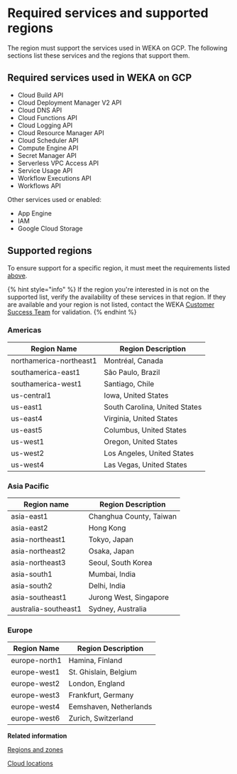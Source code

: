 # Required services and supported regions

The region must support the services used in WEKA on GCP. The following sections list these services and the regions that support them.

## Required services used in WEKA on GCP

* Cloud Build API
* Cloud Deployment Manager V2 API
* Cloud DNS API
* Cloud Functions API
* Cloud Logging API
* Cloud Resource Manager API
* Cloud Scheduler API
* Compute Engine API
* Secret Manager API
* Serverless VPC Access API
* Service Usage API
* Workflow Executions API
* Workflows API

Other services used or enabled:

* App Engine
* IAM
* Google Cloud Storage

## Supported regions

To ensure support for a specific region, it must meet the requirements listed [above](required-services-and-supported-regions.md#required-services-used-in-weka-on-gcp).

{% hint style="info" %}
If the region you're interested in is not on the supported list, verify the availability of these services in that region. If they are available and your region is not listed, contact the WEKA [Customer Success Team](../../support/getting-support-for-your-weka-system.md#contact-customer-success-team) for validation.
{% endhint %}

### Americas

| Region Name             | Region Description            |
| ----------------------- | ----------------------------- |
| northamerica-northeast1 | Montréal, Canada              |
| southamerica-east1      | São Paulo, Brazil             |
| southamerica-west1      | Santiago, Chile               |
| us-central1             | Iowa, United States           |
| us-east1                | South Carolina, United States |
| us-east4                | Virginia, United States       |
| us-east5                | Columbus, United States       |
| us-west1                | Oregon, United States         |
| us-west2                | Los Angeles, United States    |
| us-west4                | Las Vegas, United States      |

### Asia Pacific

| Region name          | Region Description       |
| -------------------- | ------------------------ |
| asia-east1           | Changhua County, Taiwan  |
| asia-east2           | Hong Kong                |
| asia-northeast1      | Tokyo, Japan             |
| asia-northeast2      | Osaka, Japan             |
| asia-northeast3      | Seoul, South Korea       |
| asia-south1          | Mumbai, India            |
| asia-south2          | Delhi, India             |
| asia-southeast1      | Jurong West, Singapore   |
| australia-southeast1 | Sydney, Australia        |

### Europe

| Region Name   | Region Description     |
| ------------- | ---------------------- |
| europe-north1 | Hamina, Finland        |
| europe-west1  | St. Ghislain, Belgium  |
| europe-west2  | London, England        |
| europe-west3  | Frankfurt, Germany     |
| europe-west4  | Eemshaven, Netherlands |
| europe-west6  | Zurich, Switzerland    |

**Related information**

[Regions and zones](https://cloud.google.com/compute/docs/regions-zones)

[Cloud locations](https://cloud.google.com/about/locations)
